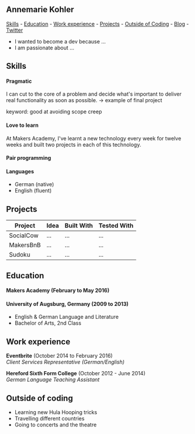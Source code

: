 ## Annemarie Kohler
[Skills](#skills) - [Education](#education) - [Work experience](#work-experience) - [Projects](#projects) - [Outside of Coding](#more) - [Blog](http://makers.annikanns.de) - [Twitter](https://twitter.com/annikanns)

- I wanted to become a dev because ...
- I am passionate about ...


## <a name="skills">Skills</a>

#### Pragmatic

I can cut to the core of a problem and decide what's important to deliver real functionality as soon as possible.
-> example of final project

keyword: good at avoiding scope creep

#### Love to learn
At Makers Academy, I've learnt a new technology every week for twelve weeks and built two projects in each of this technology.

#### Pair programming

#### Languages
- German (native)
- English (fluent)

## <a name="skills">Projects</a>

Project | Idea | Built With | Tested With
--- | --- | --- | ---
SocialCow | ...|...|...
MakersBnB | ...|...|...
Sudoku | ...|...|...
## <a name="education">Education</a>

#### Makers Academy (February to May 2016)



#### University of Augsburg, Germany (2009 to 2013)

- English & German Language and Literature
- Bachelor of Arts, 2nd Class

## <a name="work-experience">Work experience</a>

**Eventbrite** (October 2014 to February 2016)    
*Client Services Representative (German/English)*  
<!-- **Nando's** (May 2014 to October 2014)   
*Cashier*   -->
**Hereford Sixth Form College** (October 2012 - June 2014)   
*German Language Teaching Assistant*

## <a name="more">Outside of coding</a>
- Learning new Hula Hooping tricks
- Travelling different countries
- Going to concerts and the theatre

